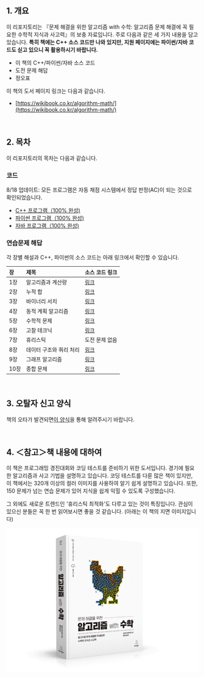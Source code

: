 

## 1. 개요
이 리포지토리는 『문제 해결을 위한 알고리즘 with 수학: 알고리즘 문제 해결에 꼭 필요한 수학적 지식과 사고력』의 보충 자료입니다. 주로 다음과 같은 세 가지 내용을 담고 있습니다. **특히 책에는 C++ 소스 코드만 나와 있지만, 지원 페이지에는 파이썬/자바 코드도 싣고 있으니 꼭 활용하시기 바랍니다.**

* 이 책의 C++/파이썬/자바 소스 코드
* 도전 문제 해답
* 정오표

이 책의 도서 페이지 링크는 다음과 같습니다.

* [https://wikibook.co.kr/algorithm-math/](https://wikibook.co.kr/algorithm-math/)

<br />

## 2. 목차
이 리포지토리의 목차는 다음과 같습니다.

### 코드
8/18 업데이트: 모든 프로그램은 자동 채점 시스템에서 정답 판정(AC)이 되는 것으로 확인되었습니다.

* [C++ 프로그램（100% 완성)](https://github.com/wikibook/algorithm-math/tree/main/codes/cpp)
* [파이썬 프로그램（100% 완성)](https://github.com/wikibook/algorithm-math/tree/main/codes/python)
* [자바 프로그램（100% 완성)](https://github.com/wikibook/algorithm-math/tree/main/codes/java)

### 연습문제 해답
각 장별 해설과 C++, 파이썬의 소스 코드는 아래 링크에서 확인할 수 있습니다.

| 장 | 제목 | 소스 코드 링크 |
|:---|:---|:---|
| 1장 | 알고리즘과 계산량 | [링크](https://github.com/wikibook/algorithm-math/tree/main/editorial/chap01) |
| 2장 | 누적 합 | [링크](https://github.com/wikibook/algorithm-math/tree/main/editorial/chap02) |
| 3장 | 바이너리 서치 | [링크](https://github.com/wikibook/algorithm-math/tree/main/editorial/chap03) |
| 4장 | 동적 계획 알고리즘 | [링크](https://github.com/wikibook/algorithm-math/tree/main/editorial/chap04) |
| 5장 | 수학적 문제 | [링크](https://github.com/wikibook/algorithm-math/tree/main/editorial/chap05) |
| 6장 | 고찰 테크닉 | [링크](https://github.com/wikibook/algorithm-math/tree/main/editorial/chap06) |
| 7장 | 휴리스틱 | 도전 문제 없음 |
| 8장 | 데이터 구조와 쿼리 처리 | [링크](https://github.com/wikibook/algorithm-math/tree/main/editorial/chap08) |
| 9장 | 그래프 알고리즘 | [링크](https://github.com/wikibook/algorithm-math/tree/main/editorial/chap09) |
| 10장 | 종합 문제 | [링크](https://github.com/wikibook/algorithm-math/tree/main/editorial/final) |

<br />

## 3. 오탈자 신고 양식
책의 오타가 발견되면[이 양식](https://wikibook.co.kr/support/contact/)을 통해 알려주시기 바랍니다.

<br />

## 4. ＜참고＞책 내용에 대하여
이 책은 프로그래밍 경진대회와 코딩 테스트를 준비하기 위한 도서입니다. 경기에 필요한 알고리즘과 사고 기법을 설명하고 있습니다. 코딩 테스트를 다룬 많은 책이 있지만, 이 책에서는 320개 이상의 컬러 이미지를 사용하여 알기 쉽게 설명하고 있습니다. 또한, 150 문제가 넘는 연습 문제가 있어 지식을 쉽게 익힐 수 있도록 구성했습니다.

그 외에도 새로운 트렌드인 '휴리스틱 최적화'도 다루고 있는 것이 특징입니다. 관심이 있으신 분들은 꼭 한 번 읽어보시면 좋을 것 같습니다. (아래는 이 책의 지면 이미지입니다)

![cover](cover.png)

